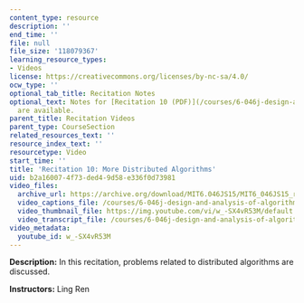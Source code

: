 ```yaml
---
content_type: resource
description: ''
end_time: ''
file: null
file_size: '118079367'
learning_resource_types:
- Videos
license: https://creativecommons.org/licenses/by-nc-sa/4.0/
ocw_type: ''
optional_tab_title: Recitation Notes
optional_text: Notes for [Recitation 10 (PDF)](/courses/6-046j-design-and-analysis-of-algorithms-spring-2015/resources/mit6_046js15_recitation10)
  are available.
parent_title: Recitation Videos
parent_type: CourseSection
related_resources_text: ''
resource_index_text: ''
resourcetype: Video
start_time: ''
title: 'Recitation 10: More Distributed Algorithms'
uid: b2a16007-4f73-ded4-9d58-e336f0d73981
video_files:
  archive_url: https://archive.org/download/MIT6.046JS15/MIT6_046JS15_rec10_300k.mp4
  video_captions_file: /courses/6-046j-design-and-analysis-of-algorithms-spring-2015/d1b62acaa29b52008a5b218ff877cac0_w_-SX4vR53M.vtt
  video_thumbnail_file: https://img.youtube.com/vi/w_-SX4vR53M/default.jpg
  video_transcript_file: /courses/6-046j-design-and-analysis-of-algorithms-spring-2015/462c34c9692137e774dc756162786d22_w_-SX4vR53M.pdf
video_metadata:
  youtube_id: w_-SX4vR53M
---
```


**Description:** In this recitation, problems related to distributed algorithms are discussed.

**Instructors:** Ling Ren


